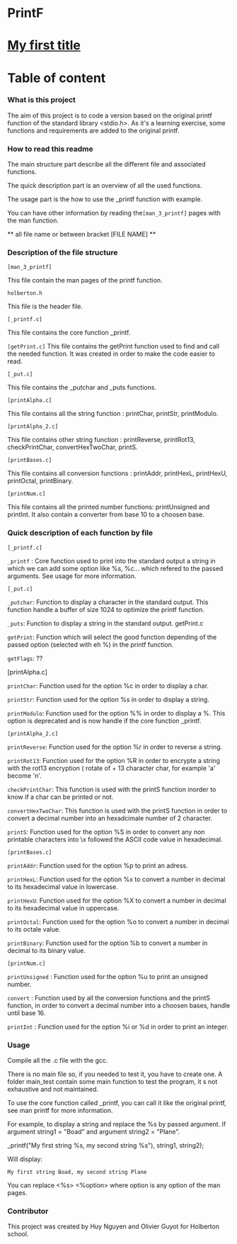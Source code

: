 # PrintF
# [My first title](#What-is-this-project)
# Table of content


### What is this project

The aim of this project is to code a version based on the  original printf function of the standard library <stdio.h>.
As it's a learning exercise, some functions and requirements are added to the original printf.

### How to read this readme

The main structure part describe all the different file and associated functions.

The quick description part is an overview of all the used functions.

The usage part is the how to use the _printf function with example. 

You can have other information by reading the`[man_3_printf]` pages with the man function.

** all file name or between bracket [FILE NAME] **

### Description of the file structure
`[man_3_printf]`

This file contain the man pages of the printf function.

`holberton.h`

This file is the header file.

`[_printf.c]`

This file contains the core function _printf.

`[getPrint.c]`
This file contains the getPrint function used to find and call the needed function. It was created in order to make the code easier to read.

`[_put.c]`

This file contains the _putchar and _puts functions.

`[printAlpha.c]`

This file contains all the string function : printChar, printStr, printModulo.

`[printAlpha_2.c]`

This file contains other string function : printReverse, printRot13, checkPrintChar, convertHexTwoChar, printS.

`[printBases.c]`

This file contains all conversion functions : printAddr, printHexL, printHexU, printOctal, printBinary.

`[printNum.c]`

This file contains all the printed number functions: printUnsigned and printInt. It also contain a converter from base 10 to a choosen base.

### Quick description of each function by file

`[_printf.c]`

`_printf` : Core function used to print into the standard output a string in which we can add some option like %s, %c... which refered to the passed arguments. See usage for more information.

`[_put.c]`

`_putchar`: Function to display a character in the standard output. This function handle a buffer of size 1024 to optimize the printf function.

`_puts`: Function to display a string in the standard output.
getPrint.c

`getPrint`: Function which will select the good function depending of the passed option (selected with eh %) in the printf function.

`getFlags`: ??

[printAlpha.c]

`printChar`: Function used for the option %c in order to display a char.

`printStr`: Function used for the option %s in order to display a string.

`printModulo`: Function used for the option %% in order to display a %. This option is deprecated and is now handle if the core function _printf.

`[printAlpha_2.c]`

`printReverse`: Function used for the option %r in order to reverse a string.

`printRot13`: Function used for the option %R in order to encrypte a string with the rot13 encryption ( rotate of + 13 character char, for example 'a' become 'n'.

`checkPrintChar`: This function is used with the printS function inorder to know if a char can be printed or not.

`convertHexTwoChar`: This function is used with the printS function in order to convert a decimal number into an hexadcimale number of 2 character.

`printS`: Function used for the option %S in order to convert any non printable characters into \x followed the ASCII code value in hexadecimal.

`[printBases.c]`

`printAddr`: Function used for the option %p to print an adress.

`printHexL`: Function used for the option %x to convert a number in decimal to its hexadecimal value in lowercase.

`printHexU`: Function used for the option %X to convert a number in decimal to its hexadecimal value in uppercase.

`printOctal`: Function used for the option %o to convert a number in decimal to its octale value.

`printBinary`: Function used for the option %b to convert a number in decimal to its binary value.

`[printNum.c]`

`printUnsigned` : Function used for the option %u to print an unsigned number.

`convert` : Function used by all the conversion functions and the printS function, in order to convert a decimal number into a choosen bases, handle until base 16.

`printInt` : Function used for the option %i or %d in order to print an integer.
### Usage
Compile all the .c file with the gcc.

There is no main file so, if you needed to test it, you have to create one. A folder main_test contain some main function to test the program, it s not exhaustive and not maintained.

To use the core function called _printf, you can call it like the original printf, see man printf for more information.

For example, to display a string and replace the %s by passed argument. If argument string1 = "Boad" and argument  string2 = "Plane".

_printf("My first string %s, my second string %s"), string1, string2);

Will display:

`My first string Boad, my second string Plane`

You can replace <%s> <%option> where option is any option of the man pages.

### Contributor
This project was created by Huy Nguyen and Olivier Guyot for Holberton school.
